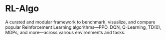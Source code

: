 # RL-Algo
A curated and modular framework to benchmark, visualize, and compare popular Reinforcement Learning algorithms—PPO, DQN, Q-Learning, TD(0), MDPs, and more—across various environments and tasks.
